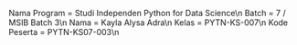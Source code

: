Nama Program = Studi Independen Python for Data Science\n
Batch = 7 / MSIB Batch 3\n
Nama = Kayla Alysa Adra\n
Kelas = PYTN-KS-007\n
Kode Peserta = PYTN-KS07-003\n